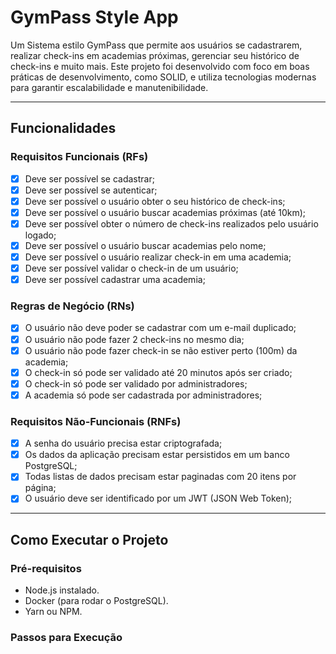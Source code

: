 # GymPass Style App

Um Sistema estilo GymPass que permite aos usuários se cadastrarem, realizar check-ins em academias próximas, gerenciar seu histórico de check-ins e muito mais. Este projeto foi desenvolvido com foco em boas práticas de desenvolvimento, como SOLID, e utiliza tecnologias modernas para garantir escalabilidade e manutenibilidade.

---

## Funcionalidades

### Requisitos Funcionais (RFs)
- [x] Deve ser possível se cadastrar;
- [x] Deve ser possível se autenticar;
- [x] Deve ser possível o usuário obter o seu histórico de check-ins;
- [x] Deve ser possível o usuário buscar academias próximas (até 10km);
- [x] Deve ser possível obter o número de check-ins realizados pelo usuário logado;
- [x] Deve ser possível o usuário buscar academias pelo nome;
- [x] Deve ser possível o usuário realizar check-in em uma academia;
- [x] Deve ser possível validar o check-in de um usuário;
- [x] Deve ser possível cadastrar uma academia;

### Regras de Negócio (RNs)
- [x] O usuário não deve poder se cadastrar com um e-mail duplicado;
- [x] O usuário não pode fazer 2 check-ins no mesmo dia;
- [x] O usuário não pode fazer check-in se não estiver perto (100m) da academia;
- [x] O check-in só pode ser validado até 20 minutos após ser criado;
- [x] O check-in só pode ser validado por administradores;
- [x] A academia só pode ser cadastrada por administradores;

### Requisitos Não-Funcionais (RNFs)
- [x] A senha do usuário precisa estar criptografada;
- [x] Os dados da aplicação precisam estar persistidos em um banco PostgreSQL;
- [x] Todas listas de dados precisam estar paginadas com 20 itens por página;
- [x] O usuário deve ser identificado por um JWT (JSON Web Token);

---

## Como Executar o Projeto

### Pré-requisitos
- Node.js instalado.
- Docker (para rodar o PostgreSQL).
- Yarn ou NPM.

### Passos para Execução
